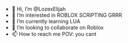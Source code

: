 - 👋 Hi, I’m @LozexElijah
- 👀 I’m interested in ROBLOX SCRIPTING GRRR
- 🌱 I’m currently learning LUA
- 💞️ I’m looking to collaborate on Roblox
- 📫 How to reach me POV: you cant

<!---
LozexElijah/LozexElijah is a ✨ special ✨ repository because its `README.md` (this file) appears on your GitHub profile.
You can click the Preview link to take a look at your changes.
--->
